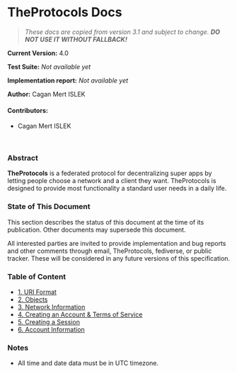 # TheProtocols Docs

> *These docs are copied from version 3.1 and subject to change. **DO NOT USE IT WITHOUT FALLBACK!***

**Current Version:** 4.0

**Test Suite:** *Not available yet*

**Implementation report:** *Not available yet*

**Author:** Cagan Mert ISLEK

#### Contributors:
- Cagan Mert ISLEK

<br>

### Abstract

**TheProtocols** is a federated protocol for decentralizing super apps by letting people choose a network and a client they want.
TheProtocols is designed to provide most functionality a standard user needs in a daily life.

### State of This Document

This section describes the status of this document at the time of its publication.
Other documents may supersede this document.

All interested parties are invited to provide implementation and bug reports and other comments through email, TheProtocols, fediverse, or public tracker.
These will be considered in any future versions of this specification.

### Table of Content

- [1. URI Format](01_uri_format.md)
- [2. Objects](02_objects.md)
- [3. Network Information](03_network_information.md)
- [4. Creating an Account & Terms of Service](04_creating_account_and_tos.md)
- [5. Creating a Session](05_creating_a_session.md)
- [6. Account Information](06_account_information.md)

### Notes

- All time and date data must be in UTC timezone.
